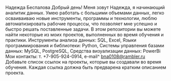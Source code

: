 Надежда Беспалова
Добрый день! Меня зовут Надежда, я начинающий аналитик данных. Умею работать с большими объемами данных, легко осваиваиваю новые инструменты, программы и технологии, люблю автоматизировать рабочие процессы, что позволяет мне успешно и быстро решать поставленные задачи. В этом репозитории вы можете найти некоторые из моих проектов, выполненных во время обучения и практики.
Инструменты анализа данных: SQL, Excel, Языки программирования и библиотеки: Python, Системы управления базами данных: MySQL, PostgreSQL, Средства визуализации данных: PowerBi
Мои контакты: т. +7-905-924-0914, e-mail^ bna0108@rambler.ru
Добавьте список ссылок на проекты, которые вы создавали во время обучения. Каждая ссылка должна быть предварена кратким описанием проекта.
